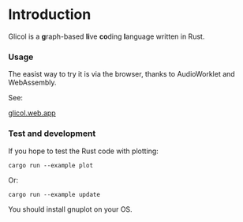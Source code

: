 # Introduction

Glicol is a **g**raph-based **li**ve **co**ding **l**anguage written in Rust.

### Usage
The easist way to try it is via the browser, thanks to AudioWorklet and WebAssembly.

See:

[glicol.web.app](https://glicol.web.app)

### Test and development
If you hope to test the Rust code with plotting:
```
cargo run --example plot
```
Or:
```
cargo run --example update
```
You should install gnuplot on your OS.